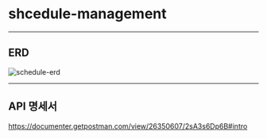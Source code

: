 # shcedule-management

---

## ERD

![schedule-erd](https://github.com/user-attachments/assets/46875cd1-0edb-4b91-ba10-76d4f127eba4)

---

## API 명세서
https://documenter.getpostman.com/view/26350607/2sA3s6Dp6B#intro
